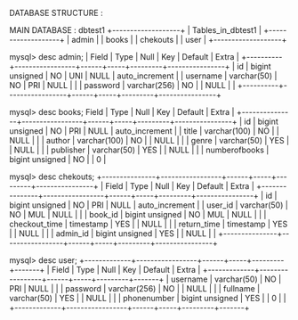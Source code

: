 DATABASE STRUCTURE :

MAIN DATABASE : dbtest1
+-------------------+
| Tables_in_dbtest1 |
+-------------------+
| admin             |
| books             |
| chekouts          |
| user              |
+-------------------+

mysql> desc admin;
| Field    | Type            | Null | Key | Default | Extra          |
+----------+-----------------+------+-----+---------+----------------+
| id       | bigint unsigned | NO   | UNI | NULL    | auto_increment |
| username | varchar(50)     | NO   | PRI | NULL    |                |
| password | varchar(256)    | NO   |     | NULL    |                |
+----------+-----------------+------+-----+---------+----------------+

mysql> desc books;
Field         | Type            | Null | Key | Default | Extra          |
+---------------+-----------------+------+-----+---------+----------------+
| id            | bigint unsigned | NO   | PRI | NULL    | auto_increment |
| title         | varchar(100)    | NO   |     | NULL    |                |
| author        | varchar(100)    | NO   |     | NULL    |                |
| genre         | varchar(50)     | YES  |     | NULL    |                |
| publisher     | varchar(50)     | YES  |     | NULL    |                |
| numberofbooks | bigint unsigned | NO   |     | 0       |   

mysql> desc chekouts;
+---------------+-----------------+------+-----+---------+----------------+
| Field         | Type            | Null | Key | Default | Extra          |
+---------------+-----------------+------+-----+---------+----------------+
| id            | bigint unsigned | NO   | PRI | NULL    | auto_increment |
| user_id       | varchar(50)     | NO   | MUL | NULL    |                |
| book_id       | bigint unsigned | NO   | MUL | NULL    |                |
| checkout_time | timestamp       | YES  |     | NULL    |                |
| return_time   | timestamp       | YES  |     | NULL    |                |
| admin_id      | bigint unsigned | YES  |     | NULL    |                |
+---------------+-----------------+------+-----+---------+----------------+

mysql> desc user;
+-------------+-----------------+------+-----+---------+-------+
| Field       | Type            | Null | Key | Default | Extra |
+-------------+-----------------+------+-----+---------+-------+
| username    | varchar(50)     | NO   | PRI | NULL    |       |
| password    | varchar(256)    | NO   |     | NULL    |       |
| fullname    | varchar(50)     | YES  |     | NULL    |       |
| phonenumber | bigint unsigned | YES  |     | 0       |       |
+-------------+-----------------+------+-----+---------+-------+